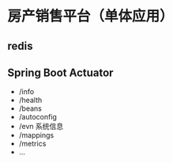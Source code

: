 # 房产销售平台（单体应用）

## redis


## Spring Boot Actuator
- /info
- /health
- /beans
- /autoconfig
- /evn  系统信息
- /mappings
- /metrics
- ...